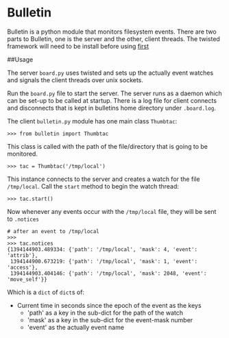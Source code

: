 Bulletin
========


Bulletin is a python module that monitors filesystem events.  There are two 
parts to Bulletin, one is the server and the other, client threads. The twisted
framework will need to be install before using [first](https://twistedmatrix.com/trac/)

##Usage

The server `board.py` uses twisted and sets up the actually event watches and 
signals the client threads over unix sockets.  

Run the `board.py` file to start the server.  The server runs as a daemon which
can be set-up to be called at startup.  There is a log file for client connects
and disconnects that is kept in bulletins home directory under `.board.log`.


The client `bulletin.py` module has one main class `Thumbtac`:

    >>> from bulletin import Thumbtac

This class is called with the path of the file/directory that is going to be 
monitored.

    >>> tac = Thumbtac('/tmp/local')

This instance connects to the server and creates a watch for the file 
`/tmp/local`.  Call the `start` method to begin the watch thread:

    >>> tac.start()

Now whenever any events occur with the `/tmp/local` file, they will be sent to
`.notices`

    # after an event to /tmp/local
    >>> 
    >>> tac.notices
    {1394144903.489334: {'path': '/tmp/local', 'mask': 4, 'event': 'attrib'}, 
     1394144900.673219: {'path': '/tmp/local', 'mask': 1, 'event': 'access'}, 
     1394144903.404146: {'path': '/tmp/local', 'mask': 2048, 'event': 'move_self'}}

Which is a `dict` of `dict`s of:

* Current time in seconds since the epoch of the event as the keys
  * 'path' as a key in the sub-dict for the path of the watch
  * 'mask' as a key in the sub-dict for the event-mask number
  * 'event' as the actually event name


